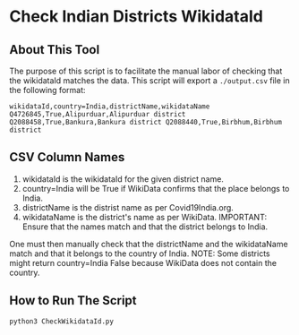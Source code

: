 # Check Indian Districts WikidataId

## About This Tool

The purpose of this script is to facilitate the manual labor of checking that the wikidataId matches the data.
This script will export a `./output.csv` file in the following format:

``wikidataId,country=India,districtName,wikidataName
Q4726845,True,Alipurduar,Alipurduar district
Q2088458,True,Bankura,Bankura district
Q2088440,True,Birbhum,Birbhum district``

## CSV Column Names

1. wikidataId is the wikidataId for the given district name.
2. country=India will be True if WikiData confirms that the place belongs to India.
3. districtName is the distrist name as per Covid19India.org.
4. wikidataName is the district's name as per WikiData.
IMPORTANT: Ensure that the names match and that the district belongs to India.

One must then manually check that the districtName and the wikidataName match and that it belongs to the country of India.
NOTE: Some districts might return country=India False because WikiData does not contain the country.

## How to Run The Script

```shell
python3 CheckWikidataId.py
```
